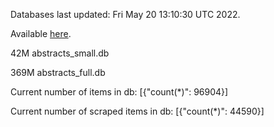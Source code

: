 Databases last updated: Fri May 20 13:10:30 UTC 2022. 

Available [here](https://github.com/cbeauhilton/ash-db/releases).


42M	abstracts_small.db

369M	abstracts_full.db

Current number of items in db:
[{"count(*)": 96904}]

Current number of scraped items in db:
[{"count(*)": 44590}]
